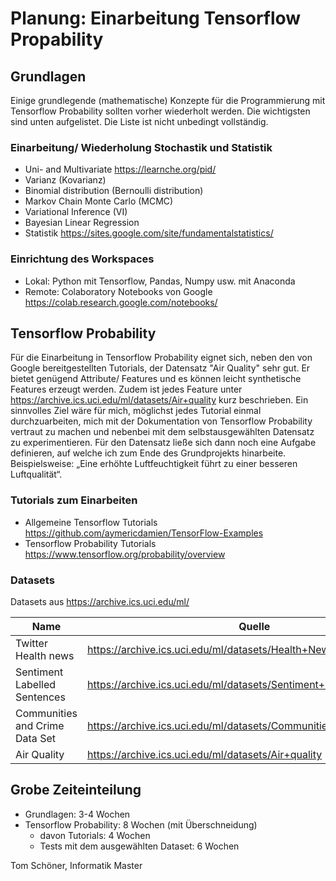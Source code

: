 # Planung: Einarbeitung Tensorflow Propability

## Grundlagen

Einige grundlegende (mathematische) Konzepte für die Programmierung mit Tensorflow Probability sollten vorher wiederholt werden. Die wichtigsten sind unten aufgelistet. Die Liste ist nicht unbedingt vollständig.

### Einarbeitung/ Wiederholung Stochastik und Statistik

- Uni- and Multivariate https://learnche.org/pid/
- Varianz (Kovarianz)
- Binomial distribution (Bernoulli distribution)
- Markov Chain Monte Carlo (MCMC)
- Variational Inference (VI)
- Bayesian Linear Regression
- Statistik https://sites.google.com/site/fundamentalstatistics/

### Einrichtung des Workspaces

- Lokal: Python mit Tensorflow, Pandas, Numpy usw. mit Anaconda
- Remote: Colaboratory Notebooks von Google https://colab.research.google.com/notebooks/

## Tensorflow Probability

Für die Einarbeitung in Tensorflow Probability eignet sich, neben den von Google bereitgestellten Tutorials, der Datensatz "Air Quality" sehr gut. Er bietet genügend Attribute/ Features und es können leicht synthetische Features erzeugt werden. Zudem ist jedes Feature unter https://archive.ics.uci.edu/ml/datasets/Air+quality kurz beschrieben. Ein sinnvolles Ziel wäre für mich, möglichst jedes Tutorial einmal durchzuarbeiten, mich mit der Dokumentation von Tensorflow Probability vertraut zu machen und nebenbei mit dem selbstausgewählten Datensatz zu experimentieren. Für den Datensatz ließe sich dann noch eine Aufgabe definieren, auf welche ich zum Ende des Grundprojekts hinarbeite. Beispielsweise: „Eine erhöhte Luftfeuchtigkeit führt zu einer besseren Luftqualität“.

### Tutorials zum Einarbeiten

- Allgemeine Tensorflow Tutorials https://github.com/aymericdamien/TensorFlow-Examples
- Tensorflow Probability Tutorials https://www.tensorflow.org/probability/overview

### Datasets

Datasets aus https://archive.ics.uci.edu/ml/

| Name                           | Quelle                                                               | Attribute | Einträge | Typ       |
| ------------------------------ | -------------------------------------------------------------------- | --------- | -------- | --------- |
| Twitter Health news            | https://archive.ics.uci.edu/ml/datasets/Health+News+in+Twitter       | 6         | 58000    | Text      |
| Sentiment Labelled Sentences   | https://archive.ics.uci.edu/ml/datasets/Sentiment+Labelled+Sentences | 2         | 3000     | Text      |
| Communities and Crime Data Set | https://archive.ics.uci.edu/ml/datasets/Communities+and+Crime        | 128       | 1994     | Numerisch |
| Air Quality                    | https://archive.ics.uci.edu/ml/datasets/Air+quality                  | 15        | 9358     | Numerisch |

## Grobe Zeiteinteilung

- Grundlagen: 3-4 Wochen
- Tensorflow Probability: 8 Wochen (mit Überschneidung)
  - davon Tutorials: 4 Wochen
  - Tests mit dem ausgewählten Dataset: 6 Wochen

Tom Schöner, Informatik Master

